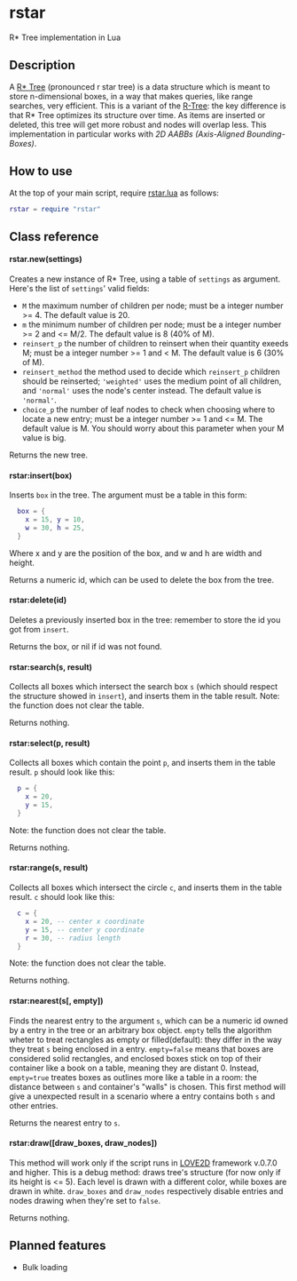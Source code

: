 # rstar
R* Tree implementation in Lua
## Description
A [R* Tree](https://infolab.usc.edu/csci599/Fall2001/paper/rstar-tree.pdf) (pronounced r star tree) is a data structure which is meant to store n-dimensional boxes, in a way that makes queries, like range searches, very efficient.
This is a variant of the [R-Tree](http://www-db.deis.unibo.it/courses/SI-LS/papers/Gut84.pdf): the key difference is that R* Tree optimizes its structure over time. As items are inserted or deleted, this tree will get more robust and nodes will overlap less.
This implementation in particular works with *2D AABBs (Axis-Aligned Bounding-Boxes)*.

## How to use
At the top of your main script, require [rstar.lua](rstar.lua) as follows:

```lua
rstar = require "rstar"
```
## Class reference

#### rstar.new(settings)

Creates a new instance of R* Tree, using a table of `settings` as argument.
Here's the list of `settings`' valid fields:
* `M` the maximum number of children per node; must be a integer number >= 4. The default value is 20.
* `m` the minimum number of children per node; must be a integer number >= 2 and <= M/2. The default value is 8 (40% of M).
* `reinsert_p` the number of children to reinsert when their quantity exeeds M; must be a integer number >= 1 and < M. The default value is 6 (30% of M).
* `reinsert_method` the method used to decide which `reinsert_p` children should be reinserted; `'weighted'` uses the medium point of all children, and `'normal'` uses the node's center instead. The default value is `'normal'`.
* `choice_p` the number of leaf nodes to check when choosing where to locate a new entry; must be a integer number >= 1 and <= M. The default value is M. You should worry about this parameter when your M value is big.

Returns the new tree.

#### rstar:insert(box)

Inserts `box` in the tree. The argument must be a table in this form:
```lua
  box = {
    x = 15, y = 10,
    w = 30, h = 25,
  }
```
Where x and y are the position of the box, and w and h are width and height.

Returns a numeric id, which can be used to delete the box from the tree.

#### rstar:delete(id)

Deletes a previously inserted box in the tree: remember to store the id you got from `insert`.

Returns the box, or nil if id was not found.

#### rstar:search(s, result)

Collects all boxes which intersect the search box `s` (which should respect the structure showed in `insert`), and inserts them in the table result.
Note: the function does not clear the table.

Returns nothing.

#### rstar:select(p, result)

Collects all boxes which contain the point `p`, and inserts them in the table result.
`p` should look like this:
```lua
  p = {
    x = 20, 
    y = 15,
  }
```
Note: the function does not clear the table.

Returns nothing.

#### rstar:range(s, result)

Collects all boxes which intersect the circle `c`, and inserts them in the table result.
`c` should look like this:
```lua
  c = {
    x = 20, -- center x coordinate
    y = 15, -- center y coordinate
    r = 30, -- radius length
  }
```
Note: the function does not clear the table.

Returns nothing.

#### rstar:nearest(s[, empty])

Finds the nearest entry to the argument `s`, which can be a numeric id owned by a entry in the tree or an arbitrary box object.
`empty` tells the algorithm wheter to treat rectangles as empty or filled(default): they differ in the way they treat `s` being enclosed in a entry.
`empty=false` means that boxes are considered solid rectangles, and enclosed boxes stick on top of their container like a book on a table, meaning they are distant 0.
Instead, `empty=true` treates boxes as outlines more like a table in a room: the distance between `s` and container's "walls" is chosen.
This first method will give a unexpected result in a scenario where a entry contains both `s` and other entries.

Returns the nearest entry to `s`.

#### rstar:draw([draw_boxes, draw_nodes])

This method will work only if the script runs in [LOVE2D](https://love2d.org/) framework v.0.7.0 and higher.
This is a debug method: draws tree's structure (for now only if its height is <= 5). Each level is drawn with a different color, while boxes are drawn in white.
`draw_boxes` and `draw_nodes` respectively disable entries and nodes drawing when they're set to `false`.

Returns nothing.

## Planned features
- Bulk loading
